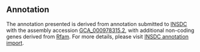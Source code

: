 

Annotation
----------

The annotation presented is derived from annotation submitted to
[INSDC](http://www.insdc.org) with the assembly accession
[GCA\_000978315.2](http://www.ebi.ac.uk/ena/data/view/GCA_000978315.2),
with additional non-coding genes derived from
[Rfam](http://rfam.xfam.org/). For more details, please visit [INSDC
annotation
import](http://ensemblgenomes.org/info/data/insdc_annotation).
